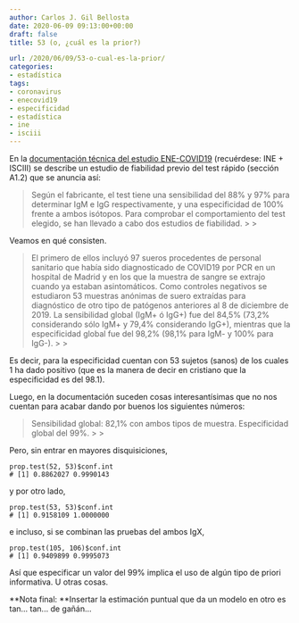 ```yaml
---
author: Carlos J. Gil Bellosta
date: 2020-06-09 09:13:00+00:00
draft: false
title: 53 (o, ¿cuál es la prior?)

url: /2020/06/09/53-o-cual-es-la-prior/
categories:
- estadística
tags:
- coronavirus
- enecovid19
- especificidad
- estadística
- ine
- isciii
---
```





En la [documentación técnica del estudio ENE-COVID19](https://portalcne.isciii.es/enecovid19/documentos/ene_covid19_dis.pdf) (recuérdese: INE + ISCIII) se describe un estudio de fiabilidad previo del test rápido (sección A1.2) que se anuncia así:







<blockquote>Según el fabricante, el test tiene una sensibilidad del 88% y 97% para determinar IgM e IgG respectivamente, y una especificidad de 100% frente a ambos isótopos. Para comprobar el comportamiento del test elegido, se han llevado a cabo dos estudios de fiabilidad.
>
> </blockquote>







Veamos en qué consisten.







<blockquote>El primero de ellos incluyó 97 sueros procedentes de personal sanitario que había sido diagnosticado de COVID19 por PCR en un hospital de Madrid y en los que la muestra de sangre se extrajo cuando ya estaban asintomáticos. Como controles negativos se estudiaron 53 muestras anónimas de suero extraídas para diagnóstico de otro tipo de patógenos anteriores al 8 de diciembre de 2019. La sensibilidad global (IgM+ ó IgG+) fue del 84,5% (73,2% considerando sólo IgM+ y 79,4% considerando IgG+), mientras que la especificidad global fue del 98,2% (98,1% para IgM- y 100% para IgG-).
>
> </blockquote>







Es decir, para la especificidad cuentan con 53 sujetos (sanos) de los cuales 1 ha dado positivo (que es la manera de decir en cristiano que la especificidad es del 98.1).







Luego, en la documentación suceden cosas interesantísimas que no nos cuentan para acabar dando por buenos los siguientes números:







<blockquote>Sensibilidad global: 82,1% con ambos tipos de muestra. Especificidad global del 99%.
>
> </blockquote>







Pero, sin entrar en mayores disquisiciones,







    prop.test(52, 53)$conf.int
    # [1] 0.8862027 0.9990143







y por otro lado,







    prop.test(53, 53)$conf.int
    # [1] 0.9158109 1.0000000







e incluso, si se combinan las pruebas del ambos IgX,







    prop.test(105, 106)$conf.int
    # [1] 0.9409899 0.9995073







Así que especificar un valor del 99% implica el uso de algún tipo de priori informativa. U otras cosas.







**Nota final: **Insertar la estimación puntual que da un modelo en otro es tan... tan... de gañán...



